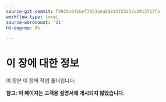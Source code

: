 ```yaml
---
source-git-commit: fd925c641bef7953aea50813725252c3913757fa
workflow-type: tm+mt
source-wordcount: '21'
ht-degree: 0%

---
```

# 이 장에 대한 정보

이 장은 이 장의 작업 폴더입니다.

**참고: 이 페이지는 고객용 설명서에 게시되지 않았습니다.**

